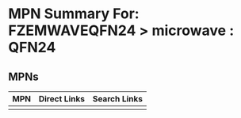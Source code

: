 



# MPN Summary For: FZEMWAVEQFN24 > microwave : QFN24

## MPNs
  

|MPN|Direct Links|Search Links|
| :--- | :--- | :--- |
||||
